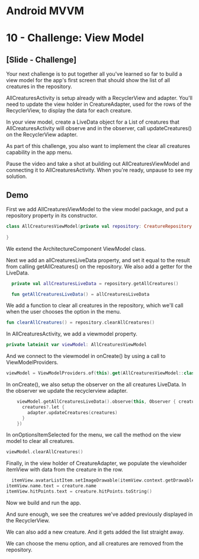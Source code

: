 # Android MVVM
# 10 - Challenge: View Model

## [Slide - Challenge]

Your next challenge is to put together all you've learned so far to build a view model for the app's first screen that should show the list of all creatures in the repository.

AllCreaturesActivity is setup already with a RecyclerView and adapter. You'll need to update the view holder in CreatureAdapter, used for the rows of the RecyclerView, to display the data for each creature.

In your view model, create a LiveData object for a List of creatures that AllCreaturesActivity will observe and in the observer, call updateCreatures() on the RecyclerView adapter.

As part of this challenge, you also want to implement the clear all creatures capability in the app menu.

Pause the video and take a shot at building out AllCreaturesViewModel and connecting it to AllCreaturesActivity. When you're ready, unpause to see my solution.

## Demo

First we add AllCreaturesViewModel to the view model package, and put a repository property in its constructor.


```kotlin
class AllCreaturesViewModel(private val repository: CreatureRepository = RoomRepository()) : ViewModel() {
  
}
```

We extend the ArchitectureComponent ViewModel class.

Next we add an allCreaturesLiveData property, and set it equal to the result from calling getAllCreatures() on the repository. We also add a getter for the LiveData.

```kotlin
  private val allCreaturesLiveData = repository.getAllCreatures()

  fun getAllCreaturesLiveData() = allCreaturesLiveData
```

We add a function to clear all creatures in the repository, which we'll call when the user chooses the option in the menu.

```kotlin
fun clearAllCreatures() = repository.clearAllCreatures()
```

In AllCreaturesActivity, we add a viewmodel property.

```kotlin
private lateinit var viewModel: AllCreaturesViewModel
```

And we connect to the viewmodel in onCreate() by using a call to ViewModelProviders.

```kotlin
viewModel = ViewModelProviders.of(this).get(AllCreaturesViewModel::class.java)
```

In onCreate(), we also setup the observer on the all creatures LiveData. In the observer we update the recyclerview adapter.

```kotlin
    viewModel.getAllCreaturesLiveData().observe(this, Observer { creatures ->
      creatures?.let {
        adapter.updateCreatures(creatures)
      }
    })
```

In onOptionsItemSelected for the menu, we call the method on the view model to clear all creatures.

```kotlin
viewModel.clearAllCreatures()
```

Finally, in the view holder of CreatureAdapter, we populate the viewholder itemView with data from the creature in the row.

```kotlin
  itemView.avatarListItem.setImageDrawable(itemView.context.getDrawable(creature.drawable))
itemView.name.text = creature.name
itemView.hitPoints.text = creature.hitPoints.toString()
```

Now we build and run the app.

And sure enough, we see the creatures we've added previously displayed in the RecyclerView.

We can also add a new creature. And it gets added the list straight away.

We can choose the menu option, and all creatures are removed from the repository.

